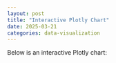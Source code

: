 ```yaml
---
layout: post
title: "Interactive Plotly Chart"
date: 2025-03-21
categories: data-visualization
---
```


Below is an interactive Plotly chart:

<script src="https://cdn.plot.ly/plotly-latest.min.js"></script>
<div id="chart" style="width: 100%; height: 500px;"></div>
<script>
  var data = [{x: [1, 2, 3], y: [10, 20, 30], type: 'scatter'}];
  Plotly.newPlot('chart', data);
</script>

